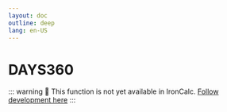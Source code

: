 ```yaml
---
layout: doc
outline: deep
lang: en-US
---
```


# DAYS360

::: warning
🚧 This function is not yet available in IronCalc.
[Follow development here](https://github.com/ironcalc/IronCalc/labels/Functions)
:::